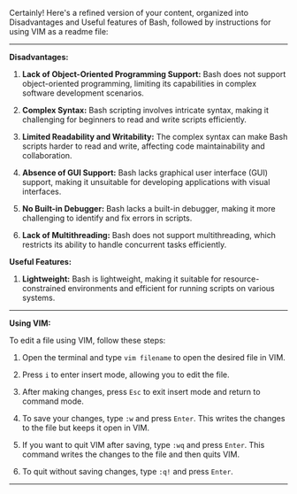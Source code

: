 Certainly! Here's a refined version of your content, organized into Disadvantages and Useful features of Bash, followed by instructions for using VIM as a readme file:

---

**Disadvantages:**

1. **Lack of Object-Oriented Programming Support:** Bash does not support object-oriented programming, limiting its capabilities in complex software development scenarios.

2. **Complex Syntax:** Bash scripting involves intricate syntax, making it challenging for beginners to read and write scripts efficiently.

3. **Limited Readability and Writability:** The complex syntax can make Bash scripts harder to read and write, affecting code maintainability and collaboration.

4. **Absence of GUI Support:** Bash lacks graphical user interface (GUI) support, making it unsuitable for developing applications with visual interfaces.

5. **No Built-in Debugger:** Bash lacks a built-in debugger, making it more challenging to identify and fix errors in scripts.

6. **Lack of Multithreading:** Bash does not support multithreading, which restricts its ability to handle concurrent tasks efficiently.

**Useful Features:**

1. **Lightweight:** Bash is lightweight, making it suitable for resource-constrained environments and efficient for running scripts on various systems.

---

**Using VIM:**

To edit a file using VIM, follow these steps:

1. Open the terminal and type `vim filename` to open the desired file in VIM.

2. Press `i` to enter insert mode, allowing you to edit the file.

3. After making changes, press `Esc` to exit insert mode and return to command mode.

4. To save your changes, type `:w` and press `Enter`. This writes the changes to the file but keeps it open in VIM.

5. If you want to quit VIM after saving, type `:wq` and press `Enter`. This command writes the changes to the file and then quits VIM.

6. To quit without saving changes, type `:q!` and press `Enter`.

---

 